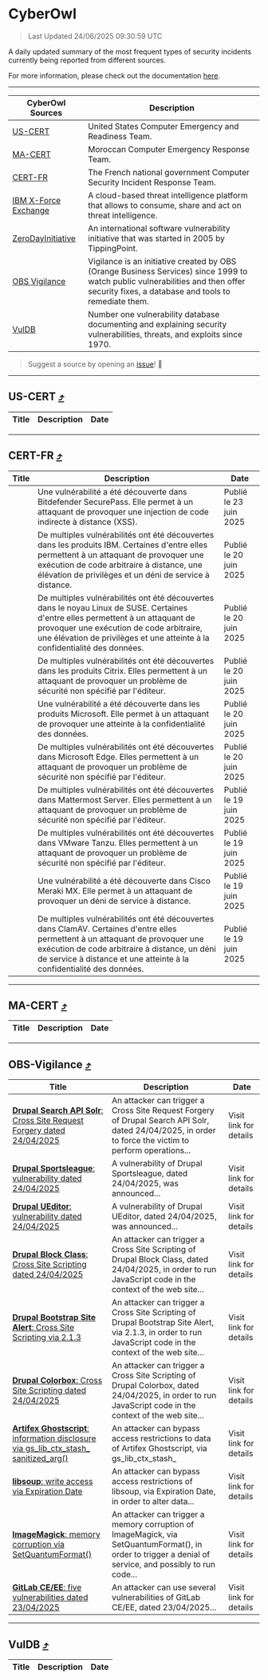 
 <div id='top'></div>

# CyberOwl

 > Last Updated 24/06/2025 09:30:59 UTC
 
 A daily updated summary of the most frequent types of security incidents currently being reported from different sources.
 
 For more information, please check out the documentation [here](./docs/README.md).
 
 ---
 |CyberOwl Sources|Description|
 |---|---|
 |[US-CERT](#us-cert-arrow_heading_up)|United States Computer Emergency and Readiness Team.|
 |[MA-CERT](#ma-cert-arrow_heading_up)|Moroccan Computer Emergency Response Team.|
 |[CERT-FR](#cert-fr-arrow_heading_up)|The French national government Computer Security Incident Response Team.|
 |[IBM X-Force Exchange](#ibmcloud-arrow_heading_up)|A cloud-based threat intelligence platform that allows to consume, share and act on threat intelligence.|
 |[ZeroDayInitiative](#zerodayinitiative-arrow_heading_up)|An international software vulnerability initiative that was started in 2005 by TippingPoint.|
 |[OBS Vigilance](#obs-vigilance-arrow_heading_up)|Vigilance is an initiative created by OBS (Orange Business Services) since 1999 to watch public vulnerabilities and then offer security fixes, a database and tools to remediate them.|
 |[VulDB](#vuldb-arrow_heading_up)|Number one vulnerability database documenting and explaining security vulnerabilities, threats, and exploits since 1970.|
 
 > Suggest a source by opening an [issue](https://github.com/karimhabush/cyberowl/issues)! :raised_hands:
 ---

## US-CERT [:arrow_heading_up:](#cyberowl)

 |Title|Description|Date|
 |---|---|---|
 
 ---

## CERT-FR [:arrow_heading_up:](#cyberowl)

 |Title|Description|Date|
 |---|---|---|
 |[](https://www.cert.ssi.gouv.fr/avis/CERTFR-2025-AVI-0531/)|Une vulnérabilité a été découverte dans Bitdefender SecurePass. Elle permet à un attaquant de provoquer une injection de code indirecte à distance (XSS).|Publié le 23 juin 2025|
 |[](https://www.cert.ssi.gouv.fr/avis/CERTFR-2025-AVI-0530/)|De multiples vulnérabilités ont été découvertes dans les produits IBM. Certaines d'entre elles permettent à un attaquant de provoquer une exécution de code arbitraire à distance, une élévation de privilèges et un déni de service à distance.|Publié le 20 juin 2025|
 |[](https://www.cert.ssi.gouv.fr/avis/CERTFR-2025-AVI-0529/)|De multiples vulnérabilités ont été découvertes dans le noyau Linux de SUSE. Certaines d'entre elles permettent à un attaquant de provoquer une exécution de code arbitraire, une élévation de privilèges et une atteinte à la confidentialité des données.|Publié le 20 juin 2025|
 |[](https://www.cert.ssi.gouv.fr/avis/CERTFR-2025-AVI-0528/)|De multiples vulnérabilités ont été découvertes dans les produits Citrix. Elles permettent à un attaquant de provoquer un problème de sécurité non spécifié par l'éditeur.|Publié le 20 juin 2025|
 |[](https://www.cert.ssi.gouv.fr/avis/CERTFR-2025-AVI-0527/)|Une vulnérabilité a été découverte dans les produits Microsoft. Elle permet à un attaquant de provoquer une atteinte à la confidentialité des données.|Publié le 20 juin 2025|
 |[](https://www.cert.ssi.gouv.fr/avis/CERTFR-2025-AVI-0526/)|De multiples vulnérabilités ont été découvertes dans Microsoft Edge. Elles permettent à un attaquant de provoquer un problème de sécurité non spécifié par l'éditeur.|Publié le 20 juin 2025|
 |[](https://www.cert.ssi.gouv.fr/avis/CERTFR-2025-AVI-0525/)|De multiples vulnérabilités ont été découvertes dans Mattermost Server. Elles permettent à un attaquant de provoquer un problème de sécurité non spécifié par l'éditeur.|Publié le 19 juin 2025|
 |[](https://www.cert.ssi.gouv.fr/avis/CERTFR-2025-AVI-0524/)|De multiples vulnérabilités ont été découvertes dans VMware Tanzu. Elles permettent à un attaquant de provoquer un problème de sécurité non spécifié par l'éditeur.|Publié le 19 juin 2025|
 |[](https://www.cert.ssi.gouv.fr/avis/CERTFR-2025-AVI-0523/)|Une vulnérabilité a été découverte dans Cisco Meraki MX. Elle permet à un attaquant de provoquer un déni de service à distance.|Publié le 19 juin 2025|
 |[](https://www.cert.ssi.gouv.fr/avis/CERTFR-2025-AVI-0522/)|De multiples vulnérabilités ont été découvertes dans ClamAV. Certaines d'entre elles permettent à un attaquant de provoquer une exécution de code arbitraire à distance, un déni de service à distance et une atteinte à la confidentialité des données.|Publié le 19 juin 2025|
 
 ---

## MA-CERT [:arrow_heading_up:](#cyberowl)

 |Title|Description|Date|
 |---|---|---|
 
 ---

## OBS-Vigilance [:arrow_heading_up:](#cyberowl)

 |Title|Description|Date|
 |---|---|---|
 |[<a href="https://vigilance.fr/vulnerability/Drupal-Search-API-Solr-Cross-Site-Request-Forgery-dated-24-04-2025-46952" class="noirorange"><b>Drupal Search API Solr</b>: Cross Site Request Forgery dated 24/04/2025</a>](https://vigilance.fr/vulnerability/Drupal-Search-API-Solr-Cross-Site-Request-Forgery-dated-24-04-2025-46952)|An attacker can trigger a Cross Site Request Forgery of Drupal Search API Solr, dated 24/04/2025, in order to force the victim to perform operations...|Visit link for details|
 |[<a href="https://vigilance.fr/vulnerability/Drupal-Sportsleague-vulnerability-dated-24-04-2025-46951" class="noirorange"><b>Drupal Sportsleague</b>: vulnerability dated 24/04/2025</a>](https://vigilance.fr/vulnerability/Drupal-Sportsleague-vulnerability-dated-24-04-2025-46951)|A vulnerability of Drupal Sportsleague, dated 24/04/2025, was announced...|Visit link for details|
 |[<a href="https://vigilance.fr/vulnerability/Drupal-UEditor-vulnerability-dated-24-04-2025-46950" class="noirorange"><b>Drupal UEditor</b>: vulnerability dated 24/04/2025</a>](https://vigilance.fr/vulnerability/Drupal-UEditor-vulnerability-dated-24-04-2025-46950)|A vulnerability of Drupal UEditor, dated 24/04/2025, was announced...|Visit link for details|
 |[<a href="https://vigilance.fr/vulnerability/Drupal-Block-Class-Cross-Site-Scripting-dated-24-04-2025-46949" class="noirorange"><b>Drupal Block Class</b>: Cross Site Scripting dated 24/04/2025</a>](https://vigilance.fr/vulnerability/Drupal-Block-Class-Cross-Site-Scripting-dated-24-04-2025-46949)|An attacker can trigger a Cross Site Scripting of Drupal Block Class, dated 24/04/2025, in order to run JavaScript code in the context of the web site...|Visit link for details|
 |[<a href="https://vigilance.fr/vulnerability/Drupal-Bootstrap-Site-Alert-Cross-Site-Scripting-via-2-1-3-46948" class="noirorange"><b>Drupal Bootstrap Site Alert</b>: Cross Site Scripting via 2.1.3</a>](https://vigilance.fr/vulnerability/Drupal-Bootstrap-Site-Alert-Cross-Site-Scripting-via-2-1-3-46948)|An attacker can trigger a Cross Site Scripting of Drupal Bootstrap Site Alert, via 2.1.3, in order to run JavaScript code in the context of the web site...|Visit link for details|
 |[<a href="https://vigilance.fr/vulnerability/Drupal-Colorbox-Cross-Site-Scripting-dated-24-04-2025-46947" class="noirorange"><b>Drupal Colorbox</b>: Cross Site Scripting dated 24/04/2025</a>](https://vigilance.fr/vulnerability/Drupal-Colorbox-Cross-Site-Scripting-dated-24-04-2025-46947)|An attacker can trigger a Cross Site Scripting of Drupal Colorbox, dated 24/04/2025, in order to run JavaScript code in the context of the web site...|Visit link for details|
 |[<a href="https://vigilance.fr/vulnerability/Artifex-Ghostscript-information-disclosure-via-gs-lib-ctx-stash-sanitized-arg-47362" class="noirorange"><b>Artifex Ghostscript</b>: information disclosure via gs_lib_ctx_stash_<wbr>sanitized_arg()</wbr></a>](https://vigilance.fr/vulnerability/Artifex-Ghostscript-information-disclosure-via-gs-lib-ctx-stash-sanitized-arg-47362)|An attacker can bypass access restrictions to data of Artifex Ghostscript, via gs_lib_ctx_stash_|Visit link for details|
 |[<a href="https://vigilance.fr/vulnerability/libsoup-write-access-via-Expiration-Date-47361" class="noirorange"><b>libsoup</b>: write access via Expiration Date</a>](https://vigilance.fr/vulnerability/libsoup-write-access-via-Expiration-Date-47361)|An attacker can bypass access restrictions of libsoup, via Expiration Date, in order to alter data...|Visit link for details|
 |[<a href="https://vigilance.fr/vulnerability/ImageMagick-memory-corruption-via-SetQuantumFormat-46944" class="noirorange"><b>ImageMagick</b>: memory corruption via SetQuantumFormat()</a>](https://vigilance.fr/vulnerability/ImageMagick-memory-corruption-via-SetQuantumFormat-46944)|An attacker can trigger a memory corruption of ImageMagick, via SetQuantumFormat(), in order to trigger a denial of service, and possibly to run code...|Visit link for details|
 |[<a href="https://vigilance.fr/vulnerability/GitLab-CE-EE-five-vulnerabilities-dated-23-04-2025-46942" class="noirorange"><b>GitLab CE/EE</b>: five vulnerabilities dated 23/04/2025</a>](https://vigilance.fr/vulnerability/GitLab-CE-EE-five-vulnerabilities-dated-23-04-2025-46942)|An attacker can use several vulnerabilities of GitLab CE/EE, dated 23/04/2025...|Visit link for details|
 
 ---

## VulDB [:arrow_heading_up:](#cyberowl)

 |Title|Description|Date|
 |---|---|---|
 